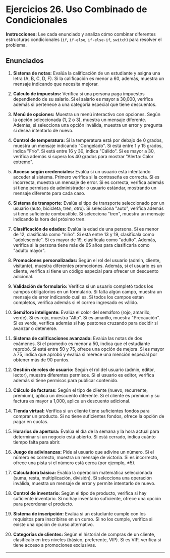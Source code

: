 
# Ejercicios 26. Uso Combinado de Condicionales

**Instrucciones:** Lee cada enunciado y analiza cómo combinar diferentes estructuras condicionales (`if`, `if-else`, `if-else-if`, `switch`) para resolver el problema.

## Enunciados

1. **Sistema de notas:** 
   Evalúa la calificación de un estudiante y asigna una letra (A, B, C, D, F). Si la calificación es menor a 60, además, muestra un mensaje indicando que necesita mejorar.

2. **Cálculo de impuestos:**
   Verifica si una persona paga impuestos dependiendo de su salario. Si el salario es mayor a 30,000, verifica además si pertenece a una categoría especial que tiene descuentos.

3. **Menú de opciones:**
   Muestra un menú interactivo con opciones. Según la opción seleccionada (1, 2 o 3), muestra un mensaje diferente. Además, si selecciona una opción inválida, muestra un error y pregunta si desea intentarlo de nuevo.

4. **Control de temperatura:**
   Si la temperatura está por debajo de 0 grados, muestra un mensaje indicando "Congelado". Si está entre 1 y 15 grados, indica "Frío". Si está entre 16 y 30, indica "Cálido". Si es mayor a 30, verifica además si supera los 40 grados para mostrar "Alerta: Calor extremo".

5. **Acceso según credenciales:**
   Evalúa si un usuario está intentando acceder al sistema. Primero verifica si la contraseña es correcta. Si es incorrecta, muestra un mensaje de error. Si es correcta, verifica además si tiene permisos de administrador o usuario estándar, mostrando un mensaje diferente para cada caso.

6. **Sistema de transporte:**
   Evalúa el tipo de transporte seleccionado por un usuario (auto, bicicleta, tren, otro). Si selecciona "auto", verifica además si tiene suficiente combustible. Si selecciona "tren", muestra un mensaje indicando la hora del próximo tren.

7. **Clasificación de edades:**
   Evalúa la edad de una persona. Si es menor de 12, clasifícala como "niño". Si está entre 13 y 19, clasifícala como "adolescente". Si es mayor de 19, clasifícala como "adulto". Además, verifica si la persona tiene más de 65 años para clasificarla como "adulto mayor".

8. **Promociones personalizadas:**
   Según el rol del usuario (admin, cliente, visitante), muestra diferentes promociones. Además, si el usuario es un cliente, verifica si tiene un código especial para ofrecer un descuento adicional.

9. **Validación de formulario:**
   Verifica si un usuario completó todos los campos obligatorios en un formulario. Si falta algún campo, muestra un mensaje de error indicando cuál es. Si todos los campos están completos, verifica además si el correo ingresado es válido.

10. **Semáforo inteligente:**
    Evalúa el color del semáforo (rojo, amarillo, verde). Si es rojo, muestra "Alto". Si es amarillo, muestra "Precaución". Si es verde, verifica además si hay peatones cruzando para decidir si avanzar o detenerse.
11. **Sistema de calificaciones avanzado:** Evalúa las notas de dos exámenes. Si el promedio es menor a 50, indica que el estudiante reprobó. Si está entre 50 y 75, ofrece una opción de mejora. Si es mayor a 75, indica que aprobó y evalúa si merece una mención especial por obtener más de 90 puntos.

12. **Gestión de roles de usuario:** Según el rol del usuario (admin, editor, lector), muestra diferentes permisos. Si el usuario es editor, verifica además si tiene permisos para publicar contenido.

13. **Cálculo de facturas:** Según el tipo de cliente (nuevo, recurrente, premium), aplica un descuento diferente. Si el cliente es premium y su factura es mayor a 1,000, aplica un descuento adicional.

14. **Tienda virtual:** Verifica si un cliente tiene suficientes fondos para comprar un producto. Si no tiene suficientes fondos, ofrece la opción de pagar en cuotas.

15. **Horarios de apertura:** Evalúa el día de la semana y la hora actual para determinar si un negocio está abierto. Si está cerrado, indica cuánto tiempo falta para abrir.

16. **Juego de adivinanzas:** Pide al usuario que adivine un número. Si el número es correcto, muestra un mensaje de victoria. Si es incorrecto, ofrece una pista si el número está cerca (por ejemplo, ±5).

17. **Calculadora básica:** Evalúa la operación matemática seleccionada (suma, resta, multiplicación, división). Si selecciona una operación inválida, muestra un mensaje de error y permite intentarlo de nuevo.

18. **Control de inventario:** Según el tipo de producto, verifica si hay suficiente inventario. Si no hay inventario suficiente, ofrece una opción para preordenar el producto.

19. **Sistema de inscripción:** Evalúa si un estudiante cumple con los requisitos para inscribirse en un curso. Si no los cumple, verifica si existe una opción de curso alternativo.

20. **Categorías de clientes:** Según el historial de compras de un cliente, clasifícalo en tres niveles (básico, preferente, VIP). Si es VIP, verifica si tiene acceso a promociones exclusivas.

---
